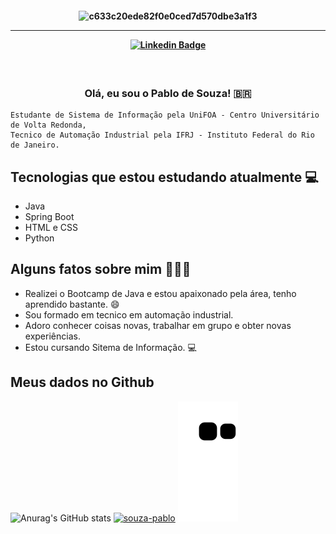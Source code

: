 <h4 align="center">
 
![c633c20ede82f0e0ced7d570dbe3a1f3](https://user-images.githubusercontent.com/70382532/138322189-2db8df52-9dcb-40a0-88a8-c365466bd33d.gif)

<hr>

<!--
[![Github Badge](https://img.shields.io/badge/-Facebook-blue?style=for-the-badge&logo=Facebook&logoColor=white&link=https://github.com/souza-pablo)](#)
[![Instagram Badge](https://img.shields.io/badge/-instagram-red?style=for-the-badge&logo=instagram&logoColor=white&link=https://github.com/souza-pablo)](#)
-->
[![Linkedin Badge](https://img.shields.io/badge/-Linkedin-blue?style=for-the-badge&logo=Linkedin&logoColor=white&link=https://github.com/souza-pablo)](https://www.linkedin.com/in/souza-pablo/)
</h4>

<h3 align="center">  <br>

Olá, eu sou o Pablo de Souza! 🇧🇷
<br>

</h3>

```
Estudante de Sistema de Informação pela UniFOA - Centro Universitário de Volta Redonda, 
Tecnico de Automação Industrial pela IFRJ - Instituto Federal do Rio de Janeiro.
```
## Tecnologias que estou estudando atualmente 💻

  - Java
  - Spring Boot
  - HTML e CSS
  - Python

## Alguns fatos sobre mim 👨🏻‍💻

- Realizei o Bootcamp de Java e estou apaixonado pela área, tenho aprendido bastante. 😄
- Sou formado em tecnico em automação industrial.
- Adoro conhecer coisas novas, trabalhar em grupo e obter novas experiências. 
- Estou cursando Sitema de Informação. 💻

## Meus dados no Github

![Anurag's GitHub stats](https://github-readme-stats.vercel.app/api?username=arthurspk&show_icons=true&theme=tokyonight)
[![souza-pablo](https://github-readme-stats.vercel.app/api/top-langs/?username=souza-pablo&hide=html&layout=compact=true&theme=tokyonight)](https://github.com/souza-pablo/)
![Snake animation](https://github.com/rafaballerini/rafaballerini/blob/output/github-contribution-grid-snake.svg)


